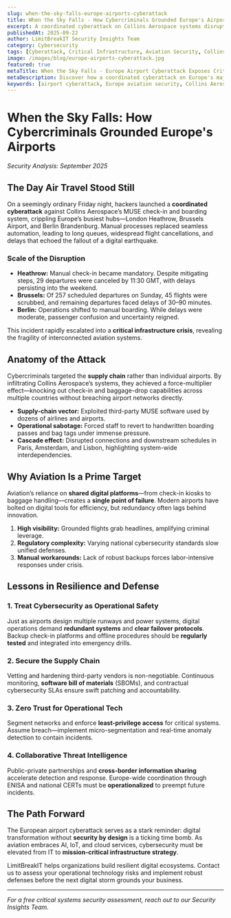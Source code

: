 ```yaml
---
slug: when-the-sky-falls-europe-airports-cyberattack
title: When the Sky Falls - How Cybercriminals Grounded Europe's Airports
excerpt: A coordinated cyberattack on Collins Aerospace systems disrupted check-in and boarding at Heathrow, Brussels, and Berlin, exposing critical infrastructure vulnerabilities.
publishedAt: 2025-09-22
author: LimitBreakIT Security Insights Team
category: Cybersecurity
tags: [Cyberattack, Critical Infrastructure, Aviation Security, Collins Aerospace, Europe]
image: /images/blog/europe-airports-cyberattack.jpg
featured: true
metaTitle: When the Sky Falls - Europe Airport Cyberattack Exposes Critical Infrastructure Weaknesses
metaDescription: Discover how a coordinated cyberattack on Europe's major airports grounded flights, the vulnerabilities exploited, and strategies to secure critical aviation infrastructure.
keywords: [airport cyberattack, Europe aviation security, Collins Aerospace breach, critical infrastructure cybersecurity, airport IT risk]
---
```


# When the Sky Falls: How Cybercriminals Grounded Europe's Airports

*Security Analysis: September 2025*

## The Day Air Travel Stood Still

On a seemingly ordinary Friday night, hackers launched a **coordinated cyberattack** against Collins Aerospace’s MUSE check-in and boarding system, crippling Europe’s busiest hubs—London Heathrow, Brussels Airport, and Berlin Brandenburg. Manual processes replaced seamless automation, leading to long queues, widespread flight cancellations, and delays that echoed the fallout of a digital earthquake.

### Scale of the Disruption

- **Heathrow:** Manual check-in became mandatory. Despite mitigating steps, 29 departures were canceled by 11:30 GMT, with delays persisting into the weekend.
- **Brussels:** Of 257 scheduled departures on Sunday, 45 flights were scrubbed, and remaining departures faced delays of 30–90 minutes.
- **Berlin:** Operations shifted to manual boarding. While delays were moderate, passenger confusion and uncertainty reigned.

This incident rapidly escalated into a **critical infrastructure crisis**, revealing the fragility of interconnected aviation systems.

## Anatomy of the Attack

Cybercriminals targeted the **supply chain** rather than individual airports. By infiltrating Collins Aerospace’s systems, they achieved a force-multiplier effect—knocking out check-in and baggage-drop capabilities across multiple countries without breaching airport networks directly.

- **Supply-chain vector:** Exploited third-party MUSE software used by dozens of airlines and airports.  
- **Operational sabotage:** Forced staff to revert to handwritten boarding passes and bag tags under immense pressure.  
- **Cascade effect:** Disrupted connections and downstream schedules in Paris, Amsterdam, and Lisbon, highlighting system-wide interdependencies.

## Why Aviation Is a Prime Target

Aviation’s reliance on **shared digital platforms**—from check-in kiosks to baggage handling—creates a **single point of failure**. Modern airports have bolted on digital tools for efficiency, but redundancy often lags behind innovation.

1. **High visibility:** Grounded flights grab headlines, amplifying criminal leverage.  
2. **Regulatory complexity:** Varying national cybersecurity standards slow unified defenses.  
3. **Manual workarounds:** Lack of robust backups forces labor-intensive responses under crisis.

## Lessons in Resilience and Defense

### 1. Treat Cybersecurity as Operational Safety

Just as airports design multiple runways and power systems, digital operations demand **redundant systems** and **clear failover protocols**. Backup check-in platforms and offline procedures should be **regularly tested** and integrated into emergency drills.

### 2. Secure the Supply Chain

Vetting and hardening third-party vendors is non-negotiable. Continuous monitoring, **software bill of materials** (SBOMs), and contractual cybersecurity SLAs ensure swift patching and accountability.

### 3. Zero Trust for Operational Tech

Segment networks and enforce **least-privilege access** for critical systems. Assume breach—implement micro-segmentation and real-time anomaly detection to contain incidents.

### 4. Collaborative Threat Intelligence

Public-private partnerships and **cross-border information sharing** accelerate detection and response. Europe-wide coordination through ENISA and national CERTs must be **operationalized** to preempt future incidents.

## The Path Forward

The European airport cyberattack serves as a stark reminder: digital transformation without **security by design** is a ticking time bomb. As aviation embraces AI, IoT, and cloud services, cybersecurity must be elevated from IT to **mission-critical infrastructure strategy**.

LimitBreakIT helps organizations build resilient digital ecosystems. Contact us to assess your operational technology risks and implement robust defenses before the next digital storm grounds your business.

---

*For a free critical systems security assessment, reach out to our Security Insights Team.*
